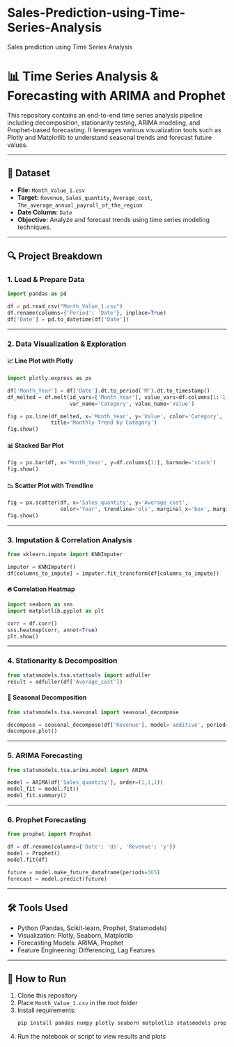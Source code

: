 # Sales-Prediction-using-Time-Series-Analysis
Sales prediction using Time Series Analysis
# 📊 Time Series Analysis & Forecasting with ARIMA and Prophet

This repository contains an end-to-end time series analysis pipeline including decomposition, stationarity testing, ARIMA modeling, and Prophet-based forecasting. It leverages various visualization tools such as Plotly and Matplotlib to understand seasonal trends and forecast future values.

---

## 📁 Dataset

- **File:** `Month_Value_1.csv`  
- **Target:** `Revenue`, `Sales_quantity`, `Average_cost`, `The_average_annual_payroll_of_the_region`  
- **Date Column:** `Date`  
- **Objective:** Analyze and forecast trends using time series modeling techniques.

---

## 🔍 Project Breakdown

### 1. Load & Prepare Data

```python
import pandas as pd

df = pd.read_csv("Month_Value_1.csv")
df.rename(columns={'Period': 'Date'}, inplace=True)
df['Date'] = pd.to_datetime(df['Date'])
```

---

### 2. Data Visualization & Exploration

#### 📈 Line Plot with Plotly

```python
import plotly.express as px

df['Month_Year'] = df['Date'].dt.to_period('M').dt.to_timestamp()
df_melted = df.melt(id_vars=['Month_Year'], value_vars=df.columns[1:-1],
                    var_name='Category', value_name='Value')

fig = px.line(df_melted, x='Month_Year', y='Value', color='Category',
              title='Monthly Trend by Category')
fig.show()
```

#### 📊 Stacked Bar Plot

```python
fig = px.bar(df, x='Month_Year', y=df.columns[1:], barmode='stack')
fig.show()
```

#### 📉 Scatter Plot with Trendline

```python
fig = px.scatter(df, x='Sales_quantity', y='Average_cost',
                 color='Year', trendline='ols', marginal_x='box', marginal_y='box')
fig.show()
```

---

### 3. Imputation & Correlation Analysis

```python
from sklearn.impute import KNNImputer

imputer = KNNImputer()
df[columns_to_impute] = imputer.fit_transform(df[columns_to_impute])
```

#### 🔥 Correlation Heatmap

```python
import seaborn as sns
import matplotlib.pyplot as plt

corr = df.corr()
sns.heatmap(corr, annot=True)
plt.show()
```

---

### 4. Stationarity & Decomposition

```python
from statsmodels.tsa.stattools import adfuller
result = adfuller(df['Average_cost'])
```

#### 🔄 Seasonal Decomposition

```python
from statsmodels.tsa.seasonal import seasonal_decompose

decompose = seasonal_decompose(df['Revenue'], model='additive', period=30)
decompose.plot()
```

---

### 5. ARIMA Forecasting

```python
from statsmodels.tsa.arima.model import ARIMA

model = ARIMA(df['Sales_quantity'], order=(1,1,1))
model_fit = model.fit()
model_fit.summary()
```

---

### 6. Prophet Forecasting

```python
from prophet import Prophet

df = df.rename(columns={'Date': 'ds', 'Revenue': 'y'})
model = Prophet()
model.fit(df)

future = model.make_future_dataframe(periods=365)
forecast = model.predict(future)
```

---

## 🛠 Tools Used

- Python (Pandas, Scikit-learn, Prophet, Statsmodels)
- Visualization: Plotly, Seaborn, Matplotlib
- Forecasting Models: ARIMA, Prophet
- Feature Engineering: Differencing, Lag Features

---

## 🚀 How to Run

1. Clone this repository  
2. Place `Month_Value_1.csv` in the root folder  
3. Install requirements:  
   ```bash
   pip install pandas numpy plotly seaborn matplotlib statsmodels prophet
   ```
4. Run the notebook or script to view results and plots  

